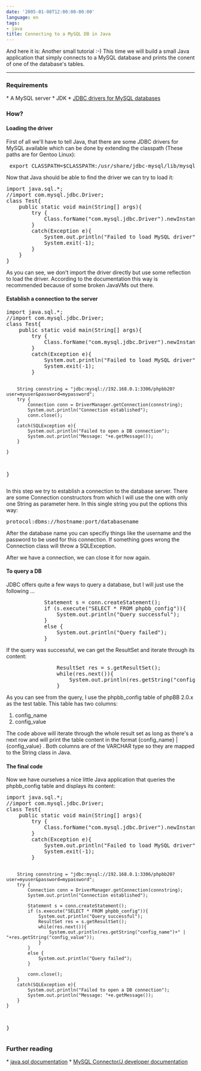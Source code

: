 ```yaml
---
date: '2005-01-08T12:00:00-00:00'
language: en
tags:
- java
title: Connecting to a MySQL DB in Java
---
```



And here it is: Another small tutorial :-) This time we will build a small Java application that simply connects to a MySQL database and prints the conent of one of the database's tables.

-------------------------------



<h3>Requirements</h3>
* A MySQL server
* JDK
* <a href="http://dev.mysql.com/downloads/">JDBC drivers for MySQL databases</a>

<h3>How?</h3>
<h4>Loading the driver</h4>
First of all we'll have to tell Java, that there are some JDBC drivers for MySQL available which can be done by extending the classpath (These paths are for Gentoo Linux):
<pre class="code"> export CLASSPATH=$CLASSPATH:/usr/share/jdbc-mysql/lib/mysql-connector-java-3.0.15-ga-bin.jar</pre>

Now that Java should be able to find the driver we can try to load it:
<pre class="code">
import java.sql.*;
//import com.mysql.jdbc.Driver;
class Test{
	public static void main(String[] args){
		try {
			Class.forName("com.mysql.jdbc.Driver").newInstance();
		}
		catch(Exception e){
			System.out.println("Failed to load MySQL driver");
			System.exit(-1);
		}
	}
}
</pre>
As you can see, we don't import the driver directly but use some reflection to load the driver. According to the documentation this way is recommended because of some broken JavaVMs out there.

<h4>Establish a connection to the server</h4>
<pre class="code">
import java.sql.*;
//import com.mysql.jdbc.Driver;
class Test{
	public static void main(String[] args){
		try {
			Class.forName("com.mysql.jdbc.Driver").newInstance();
		}
		catch(Exception e){
			System.out.println("Failed to load MySQL driver");
			System.exit(-1);
		}

		String connstring = "jdbc:mysql://192.168.0.1:3306/phpbb20?user=myuser&password=mypassword";
		try {
			Connection conn = DriverManager.getConnection(connstring);
			System.out.println("Connection established");
			conn.close();
		}
		catch(SQLException e){
			System.out.println("Failed to open a DB connection");
			System.out.println("Message: "+e.getMessage());
		}

	}
}
</pre>
In this step we try to establish a connection to the database server. There are some Connection constructors from which I will use the one with only one String as parameter here. In this single string you put the options this way:
<pre>protocol:dbms://hostname:port/databasename</pre>
After the database name you can specifiy things like the username and the password to be used for this connection. If something goes wrong the Connection class will throw a SQLException.

After we have a connection, we can close it for now again.

<h4>To query a DB</h4>
JDBC offers quite a few ways to query a database, but I will just use the following ...
<pre class="code">
			Statement s = conn.createStatement();
			if (s.execute("SELECT * FROM phpbb_config")){
				System.out.println("Query successful");
			}
			else {
				System.out.println("Query failed");
			}
</pre>

If the query was successful, we can get the ResultSet and iterate through its content:
<pre class="code">
				ResultSet res = s.getResultSet();
				while(res.next()){
					System.out.println(res.getString("config_name")+" | "+res.getString("config_value"));
				}
</pre>
As you can see from the query, I use the phpbb_config table of phpBB 2.0.x as the test table. This table has two columns:
1. config_name
2. config_value

The code above will iterate through the whole result set as long as there's a next row and will print the table content in the format {config_name} | {config_value} . Both columns are of the VARCHAR type so they are mapped to the String class in Java.

<h4>The final code</h4>
Now we have ourselves a nice little Java application that queries the phpbb_config table and displays its content:
<pre class="code">
import java.sql.*;
//import com.mysql.jdbc.Driver;
class Test{
	public static void main(String[] args){
		try {
			Class.forName("com.mysql.jdbc.Driver").newInstance();
		}
		catch(Exception e){
			System.out.println("Failed to load MySQL driver");
			System.exit(-1);
		}
		
		String connstring = "jdbc:mysql://192.168.0.1:3306/phpbb20?user=myuser&password=mypassword";
		try {
			Connection conn = DriverManager.getConnection(connstring);
			System.out.println("Connection established");

			Statement s = conn.createStatement();
			if (s.execute("SELECT * FROM phpbb_config")){
				System.out.println("Query successful");
				ResultSet res = s.getResultSet();
				while(res.next()){
					System.out.println(res.getString("config_name")+" | "+res.getString("config_value"));
				}
			}
			else {
				System.out.println("Query failed");
			}

			conn.close();
		}
		catch(SQLException e){
			System.out.println("Failed to open a DB connection");
			System.out.println("Message: "+e.getMessage());
		}
	}
}
</pre>

<h3>Further reading</h3>
* <a href="http://java.sun.com/j2se/1.4.2/docs/api/java/sql/package-summary.html">java.sql documentation</a>
* <a href="http://dev.mysql.com/doc/connector/j/en/index.html">MySQL Connector/J developer documentation</a>